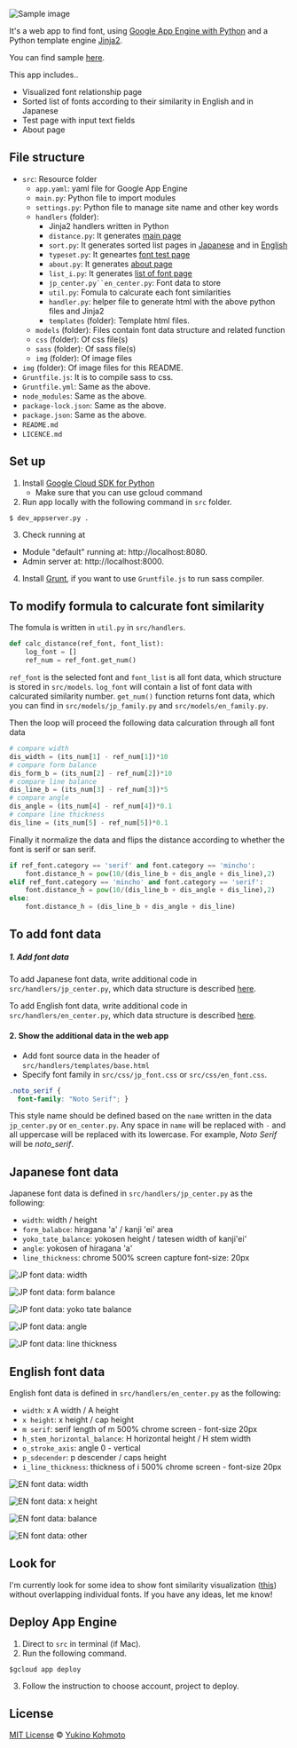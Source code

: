 ![Sample image](img/sample_screen.jpg)

It's a web app to find font, using [Google App Engine with Python](https://cloud.google.com/python/) and a Python template engine [Jinja2](http://jinja.pocoo.org/).

You can find sample [here](https://font-distance.appspot.com/).

This app includes..
- Visualized font relationship page
- Sorted list of fonts according to their similarity in English and in Japanese
- Test page with input text fields
- About page 

## File structure
- `src`: Resource folder
  - `app.yaml`: yaml file for Google App Engine
  - `main.py`: Python file to import modules
  - `settings.py`: Python file to manage site name and other key words
  - `handlers` (folder):
    - Jinja2 handlers written in Python
    - `distance.py`: It generates [main page](https://font-distance.appspot.com/)
    - `sort.py`: It generates sorted list pages in [Japanese](https://font-distance.appspot.com/sort/jp) and in [English](https://font-distance.appspot.com/sort/en)
    - `typeset.py`: It geneartes [font test page](https://font-distance.appspot.com/typeset)
    - `about.py`: It generates [about page](https://font-distance.appspot.com/about)
    - `list_i.py`: It generates [list of font page](https://font-distance.appspot.com/list/distance)
    - `jp_center.py``en_center.py`: Font data to store
    -  `util.py`: Fomula to calcurate each font similarities
    - `handler.py`: helper file to generate html with the above python files and Jinja2
    - `templates` (folder): Template html files.
  - `models` (folder): Files contain font data structure and related function 
  - `css` (folder): Of css file(s)
  - `sass` (folder): Of sass file(s)
  - `img` (folder): Of image files 
- `img` (folder): Of image files for this README.
- `Gruntfile.js`: It is to compile sass to css.
- `Gruntfile.yml`: Same as the above.
- `node_modules`: Same as the above.
- `package-lock.json`: Same as the above. 
- `package.json`: Same as the above.
- `README.md`
- `LICENCE.md`

## Set up
1. Install [Google Cloud SDK for Python](https://cloud.google.com/sdk/docs/quickstart-mac-os-x)
    * Make sure that you can use gcloud command
2. Run app locally with the following command in `src` folder.
```    
$ dev_appserver.py .
```
3. Check running at
- Module "default" running at: http://localhost:8080. 
- Admin server at: http://localhost:8000.

4. Install [Grunt](https://gruntjs.com/), if you want to use `Gruntfile.js` to run sass compiler.


## To modify formula to calcurate font similarity 
The fomula is written in `util.py` in `src/handlers`.

```python
def calc_distance(ref_font, font_list):
    log_font = []
    ref_num = ref_font.get_num()
```
`ref_font` is the selected font and `font_list` is all font data, which structure is stored in `src/models`. `log_font` will contain a list of font data with calcurated similarity number. `get_num()` function returns font data, which you can find in `src/models/jp_family.py` and `src/models/en_family.py`. 

Then the loop will proceed the following data calcuration through all font data
```python
# compare width
dis_width = (its_num[1] - ref_num[1])*10
# compare form balance
dis_form_b = (its_num[2] - ref_num[2])*10
# compare line balance 
dis_line_b = (its_num[3] - ref_num[3])*5
# compare angle 
dis_angle = (its_num[4] - ref_num[4])*0.1
# compare line thickness
dis_line = (its_num[5] - ref_num[5])*0.1
```

Finally it normalize the data and flips the distance according to whether the font is serif or san serif.
```python
if ref_font.category == 'serif' and font.category == 'mincho':
    font.distance_h = pow(10/(dis_line_b + dis_angle + dis_line),2)
elif ref_font.category == 'mincho' and font.category == 'serif':
    font.distance_h = pow(10/(dis_line_b + dis_angle + dis_line),2)
else:
    font.distance_h = (dis_line_b + dis_angle + dis_line)
```

## To add font data
##### 1. Add font data
To add Japanese font data, write additional code in `src/handlers/jp_center.py`, which data structure is described [here](#japanese-font-data).

To add English font data, write additional code in `src/handlers/en_center.py`, which data structure is described [here](#english-font-data).

#### 2. Show the additional data in the web app
- Add font source data in the header of `src/handlers/templates/base.html`
- Specify font family in `src/css/jp_font.css` or `src/css/en_font.css`.
```css
.noto_serif {
  font-family: "Noto Serif"; }
```
This style name should be defined based on the `name` written in the data `jp_center.py` or `en_center.py`. Any space in `name` will be replaced with `-` and all uppercase will be replaced with its lowercase. 
For example, *Noto Serif* will be *noto_serif*.
  

## Japanese font data
Japanese font data is defined in `src/handlers/jp_center.py` as the following:
- `width`: width / height
- `form_balabce`: hiragana 'a' / kanji 'ei' area
- `yoko_tate_balance`: yokosen height / tatesen width of kanji'ei'
- `angle`: yokosen of hiragana 'a'
- `line_thickness`: chrome 500% screen capture font-size: 20px

![JP font data: width](img/jp_width.jpg)

![JP font data: form balance](img/jp_form.jpg)

![JP font data: yoko tate balance](img/jp_yoko_tate.jpg)

![JP font data: angle](img/jp_angle.jpg)

![JP font data: line thickness](img/jp_line.jpg)

## English font data
English font data is defined in `src/handlers/en_center.py` as the following:
- `width`: x A width / A height
- `x height`: x height / cap height
- `m serif`: serif length of m 500% chrome screen - font-size 20px
- `h_stem_horizontal_balance`: H horizontal height / H stem width
- `o_stroke_axis`: angle 0 - vertical  
- `p_sdecender`: p descender / caps height 
- `i_line_thickness`: thickness of i 500% chrome screen - font-size 20px

![EN font data: width](img/en_width.jpg)

![EN font data: x height](img/en_xheight.jpg)

![EN font data: balance](img/en_hbalance.jpg)

![EN font data: other](img/en_etc.jpg)

## Look for
I'm currently look for some idea to show font similarity visualization ([this](https://font-distance.appspot.com/)) without overlapping individual fonts.
If you have any ideas, let me know!

## Deploy App Engine
1. Direct to `src` in terminal (if Mac).
2. Run the following command.
```
$gcloud app deploy
```
3. Follow the instruction to choose account, project to deploy.

## License
[MIT License](https://choosealicense.com/licenses/mit/) © [Yukino Kohmoto](http://yukinokoh.github.io/)

